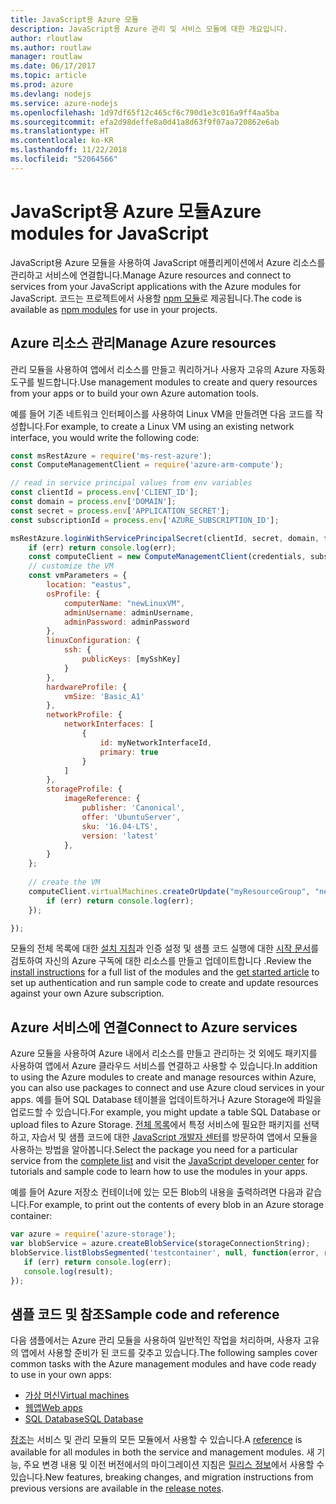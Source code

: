 ```yaml
---
title: JavaScript용 Azure 모듈
description: JavaScript용 Azure 관리 및 서비스 모듈에 대한 개요입니다.
author: rloutlaw
ms.author: routlaw
manager: routlaw
ms.date: 06/17/2017
ms.topic: article
ms.prod: azure
ms.devlang: nodejs
ms.service: azure-nodejs
ms.openlocfilehash: 1d97df65f12c465cf6c790d1e3c016a9ff4aa5ba
ms.sourcegitcommit: efa2d98deffe8a0d41a8d63f9f07aa720862e6ab
ms.translationtype: HT
ms.contentlocale: ko-KR
ms.lasthandoff: 11/22/2018
ms.locfileid: "52064566"
---
```

# <a name="azure-modules-for-javascript"></a><span data-ttu-id="3533d-103">JavaScript용 Azure 모듈</span><span class="sxs-lookup"><span data-stu-id="3533d-103">Azure modules for JavaScript</span></span>

<span data-ttu-id="3533d-104">JavaScript용 Azure 모듈을 사용하여 JavaScript 애플리케이션에서 Azure 리소스를 관리하고 서비스에 연결합니다.</span><span class="sxs-lookup"><span data-stu-id="3533d-104">Manage Azure resources and connect to services from your JavaScript applications with the Azure modules for JavaScript.</span></span> <span data-ttu-id="3533d-105">코드는 프로젝트에서 사용할 [npm 모듈](node-sdk-azure-install.md)로 제공됩니다.</span><span class="sxs-lookup"><span data-stu-id="3533d-105">The code is available as [npm modules](node-sdk-azure-install.md) for use in your projects.</span></span> 

## <a name="manage-azure-resources"></a><span data-ttu-id="3533d-106">Azure 리소스 관리</span><span class="sxs-lookup"><span data-stu-id="3533d-106">Manage Azure resources</span></span>

<span data-ttu-id="3533d-107">관리 모듈을 사용하여 앱에서 리소스를 만들고 쿼리하거나 사용자 고유의 Azure 자동화 도구를 빌드합니다.</span><span class="sxs-lookup"><span data-stu-id="3533d-107">Use management modules to create and query resources from your apps or to build your own Azure automation tools.</span></span> 

<span data-ttu-id="3533d-108">예를 들어 기존 네트워크 인터페이스를 사용하여 Linux VM을 만들려면 다음 코드를 작성합니다.</span><span class="sxs-lookup"><span data-stu-id="3533d-108">For example, to create a Linux VM using an existing network interface, you would write the following code:</span></span>

```javascript
const msRestAzure = require('ms-rest-azure');
const ComputeManagementClient = require('azure-arm-compute');

// read in service principal values from env variables
const clientId = process.env['CLIENT_ID'];
const domain = process.env['DOMAIN'];
const secret = process.env['APPLICATION_SECRET'];
const subscriptionId = process.env['AZURE_SUBSCRIPTION_ID'];

msRestAzure.loginWithServicePrincipalSecret(clientId, secret, domain, function (err, credentials, subscriptions) {
    if (err) return console.log(err);
    const computeClient = new ComputeManagementClient(credentials, subscriptionId);
    // customize the VM 
    const vmParameters = {
        location: "eastus",
        osProfile: {
            computerName: "newLinuxVM",
            adminUsername: adminUsername,
            adminPassword: adminPassword
        },
        linuxConfiguration: {
            ssh: {
                publicKeys: [mySshKey]
            }
        },
        hardwareProfile: {
            vmSize: 'Basic_A1'
        },
        networkProfile: {
            networkInterfaces: [
                {
                    id: myNetworkInterfaceId,
                    primary: true
                }
            ]
        },
        storageProfile: {
            imageReference: {
                publisher: 'Canonical',
                offer: 'UbuntuServer',
                sku: '16.04-LTS',
                version: 'latest'
            },
        }
    };
 
    // create the VM
    computeClient.virtualMachines.createOrUpdate("myResourceGroup", "newLinuxVM", vmParameters, function (err, data) {
        if (err) return console.log(err);
    });

});
```

<span data-ttu-id="3533d-109">모듈의 전체 목록에 대한 [설치 지침](node-sdk-azure-install.md)과 인증 설정 및 샘플 코드 실행에 대한 [시작 문서](node-sdk-azure-get-started.md)를 검토하여 자신의 Azure 구독에 대한 리소스를 만들고 업데이트합니다 .</span><span class="sxs-lookup"><span data-stu-id="3533d-109">Review the [install instructions](node-sdk-azure-install.md) for a full list of the modules and the [get started article](node-sdk-azure-get-started.md) to set up authentication and run sample code to create and update resources against your own Azure subscription.</span></span> 

## <a name="connect-to-azure-services"></a><span data-ttu-id="3533d-110">Azure 서비스에 연결</span><span class="sxs-lookup"><span data-stu-id="3533d-110">Connect to Azure services</span></span>

<span data-ttu-id="3533d-111">Azure 모듈을 사용하여 Azure 내에서 리소스를 만들고 관리하는 것 외에도 패키지를 사용하여 앱에서 Azure 클라우드 서비스를 연결하고 사용할 수 있습니다.</span><span class="sxs-lookup"><span data-stu-id="3533d-111">In addition to using the Azure modules to create and manage resources within Azure, you can also use packages to connect and use Azure cloud services in your apps.</span></span> <span data-ttu-id="3533d-112">예를 들어 SQL Database 테이블을 업데이트하거나 Azure Storage에 파일을 업로드할 수 있습니다.</span><span class="sxs-lookup"><span data-stu-id="3533d-112">For example, you might update a table SQL Database or upload files to Azure Storage.</span></span> <span data-ttu-id="3533d-113">[전체 목록](node-sdk-azure-install.md)에서 특정 서비스에 필요한 패키지를 선택하고, 자습서 및 샘플 코드에 대한 [JavaScript 개발자 센터](https://azure.microsoft.com/develop/nodejs/)를 방문하여 앱에서 모듈을 사용하는 방법을 알아봅니다.</span><span class="sxs-lookup"><span data-stu-id="3533d-113">Select the package you need for a particular service from the [complete list](node-sdk-azure-install.md) and visit the [JavaScript developer center](https://azure.microsoft.com/develop/nodejs/) for tutorials and sample code to learn how to use the modules in your apps.</span></span>

<span data-ttu-id="3533d-114">예를 들어 Azure 저장소 컨테이너에 있는 모든 Blob의 내용을 출력하려면 다음과 같습니다.</span><span class="sxs-lookup"><span data-stu-id="3533d-114">For example, to print out the contents of every blob in an Azure storage container:</span></span>

```javascript
var azure = require('azure-storage');
var blobService = azure.createBlobService(storageConnectionString);
blobService.listBlobsSegmented('testcontainer', null, function(error, result, response) {
   if (err) return console.log(err);
   console.log(result);
});
```

## <a name="sample-code-and-reference"></a><span data-ttu-id="3533d-115">샘플 코드 및 참조</span><span class="sxs-lookup"><span data-stu-id="3533d-115">Sample code and reference</span></span>

<span data-ttu-id="3533d-116">다음 샘플에서는 Azure 관리 모듈을 사용하여 일반적인 작업을 처리하며, 사용자 고유의 앱에서 사용할 준비가 된 코드를 갖추고 있습니다.</span><span class="sxs-lookup"><span data-stu-id="3533d-116">The following samples cover common tasks with the Azure management modules and have code ready to use in your own apps:</span></span>

- [<span data-ttu-id="3533d-117">가상 머신</span><span class="sxs-lookup"><span data-stu-id="3533d-117">Virtual machines</span></span>](node-samples-services-compute.md)
- [<span data-ttu-id="3533d-118">웹앱</span><span class="sxs-lookup"><span data-stu-id="3533d-118">Web apps</span></span>](node-samples-services-web-and-mobile.md)
- [<span data-ttu-id="3533d-119">SQL Database</span><span class="sxs-lookup"><span data-stu-id="3533d-119">SQL Database</span></span>](node-samples-services-database.md)
   
<span data-ttu-id="3533d-120">[참조](https://docs.microsoft.com/javascript/api)는 서비스 및 관리 모듈의 모든 모듈에서 사용할 수 있습니다.</span><span class="sxs-lookup"><span data-stu-id="3533d-120">A [reference](https://docs.microsoft.com/javascript/api) is available for all modules in both the service and management modules.</span></span> <span data-ttu-id="3533d-121">새 기능, 주요 변경 내용 및 이전 버전에서의 마이그레이션 지침은 [릴리스 정보](https://github.com/Azure/azure-sdk-for-node/releases)에서 사용할 수 있습니다.</span><span class="sxs-lookup"><span data-stu-id="3533d-121">New features, breaking changes, and migration instructions from previous versions are available in the [release notes](https://github.com/Azure/azure-sdk-for-node/releases).</span></span>